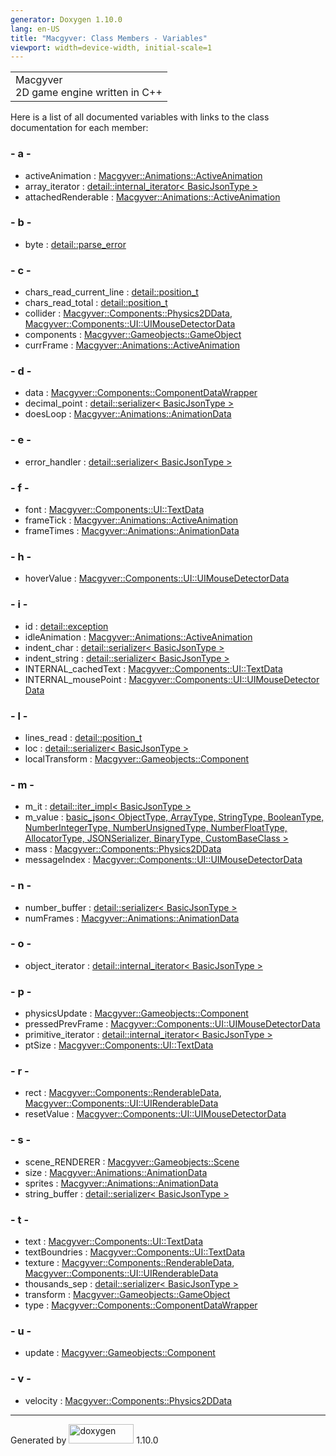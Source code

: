 ```yaml
---
generator: Doxygen 1.10.0
lang: en-US
title: "Macgyver: Class Members - Variables"
viewport: width=device-width, initial-scale=1
---
```


<div id="top">

<div id="titlearea">

<table data-cellspacing="0" data-cellpadding="0">
<colgroup>
<col style="width: 100%" />
</colgroup>
<tbody>
<tr id="projectrow" class="odd">
<td id="projectalign"><div id="projectname">
Macgyver
</div>
<div id="projectbrief">
2D game engine written in C++
</div></td>
</tr>
</tbody>
</table>

</div>

<div id="main-nav">

</div>

</div>

<div class="contents">

<div class="textblock">

Here is a list of all documented variables with links to the class
documentation for each member:

</div>

### <span id="index_a"></span>- a -

- activeAnimation : <a
  href="struct_macgyver_1_1_animations_1_1_active_animation.html#a763ee7bba42a0dd413ee9b08b7197931"
  class="el">Macgyver::Animations::ActiveAnimation</a>
- array_iterator : <a
  href="structdetail_1_1internal__iterator.html#a2ad2dc9ea8bba2b50811e34f905350bd"
  class="el">detail::internal_iterator&lt; BasicJsonType &gt;</a>
- attachedRenderable : <a
  href="struct_macgyver_1_1_animations_1_1_active_animation.html#a828150153ed9bcfcf8e5ef9de4d4ee01"
  class="el">Macgyver::Animations::ActiveAnimation</a>

### <span id="index_b"></span>- b -

- byte : <a
  href="classdetail_1_1parse__error.html#a5bce7d135aa3a38d1d3f4ed7bf8615e1"
  class="el">detail::parse_error</a>

### <span id="index_c"></span>- c -

- chars_read_current_line : <a
  href="structdetail_1_1position__t.html#a6548d584bd03d1d47bfcd7cf8b1fb0c6"
  class="el">detail::position_t</a>
- chars_read_total : <a
  href="structdetail_1_1position__t.html#ac4d220d61ce61eeffbea40985727a3b0"
  class="el">detail::position_t</a>
- collider : <a
  href="struct_macgyver_1_1_components_1_1_physics2_d_data.html#ae6e4918f30db963822a3c5ab42ea0098"
  class="el">Macgyver::Components::Physics2DData</a>, <a
  href="struct_macgyver_1_1_components_1_1_u_i_1_1_u_i_mouse_detector_data.html#a9481c3eac3a136dd9ba539c33d4e6d7a"
  class="el">Macgyver::Components::UI::UIMouseDetectorData</a>
- components : <a
  href="class_macgyver_1_1_gameobjects_1_1_game_object.html#a526e591b65196a1af90d294db7306c39"
  class="el">Macgyver::Gameobjects::GameObject</a>
- currFrame : <a
  href="struct_macgyver_1_1_animations_1_1_active_animation.html#ae0842eecd0834fa3fa698fab31990fcc"
  class="el">Macgyver::Animations::ActiveAnimation</a>

### <span id="index_d"></span>- d -

- data : <a
  href="struct_macgyver_1_1_components_1_1_component_data_wrapper.html#a3da08c4e9c2b35a3b8e07938ea35a024"
  class="el">Macgyver::Components::ComponentDataWrapper</a>
- decimal_point : <a
  href="classdetail_1_1serializer.html#a5f01fcbf64cb1e5f36d8853ebcd96412"
  class="el">detail::serializer&lt; BasicJsonType &gt;</a>
- doesLoop : <a
  href="struct_macgyver_1_1_animations_1_1_animation_data.html#a44f4dbe2a9769421dcf33b08828c24b5"
  class="el">Macgyver::Animations::AnimationData</a>

### <span id="index_e"></span>- e -

- error_handler : <a
  href="classdetail_1_1serializer.html#a79d25c7416dd71a0db8b10988ec360f7"
  class="el">detail::serializer&lt; BasicJsonType &gt;</a>

### <span id="index_f"></span>- f -

- font : <a
  href="struct_macgyver_1_1_components_1_1_u_i_1_1_text_data.html#a7ec87ed9e7219d2648db89305f29542c"
  class="el">Macgyver::Components::UI::TextData</a>
- frameTick : <a
  href="struct_macgyver_1_1_animations_1_1_active_animation.html#a8bd50bf4a52aecbc3a8555281216fa25"
  class="el">Macgyver::Animations::ActiveAnimation</a>
- frameTimes : <a
  href="struct_macgyver_1_1_animations_1_1_animation_data.html#a4b70fa000e2c59c4ca297e3d17ed326c"
  class="el">Macgyver::Animations::AnimationData</a>

### <span id="index_h"></span>- h -

- hoverValue : <a
  href="struct_macgyver_1_1_components_1_1_u_i_1_1_u_i_mouse_detector_data.html#a1c5b9a178c29f0816de11c3791335af4"
  class="el">Macgyver::Components::UI::UIMouseDetectorData</a>

### <span id="index_i"></span>- i -

- id : <a
  href="classdetail_1_1exception.html#a63b819fbb2ef34df9dad1e309207fa24"
  class="el">detail::exception</a>
- idleAnimation : <a
  href="struct_macgyver_1_1_animations_1_1_active_animation.html#a0d1b21f53e77311864908ad6a7667a79"
  class="el">Macgyver::Animations::ActiveAnimation</a>
- indent_char : <a
  href="classdetail_1_1serializer.html#acf6f783e3299d8b18ce4b5d9746f39f6"
  class="el">detail::serializer&lt; BasicJsonType &gt;</a>
- indent_string : <a
  href="classdetail_1_1serializer.html#a7f6f1d36859514ab42984deb28d2521e"
  class="el">detail::serializer&lt; BasicJsonType &gt;</a>
- INTERNAL_cachedText : <a
  href="struct_macgyver_1_1_components_1_1_u_i_1_1_text_data.html#a1762f7a47312594561cbd2818a259bc8"
  class="el">Macgyver::Components::UI::TextData</a>
- INTERNAL_mousePoint : <a
  href="struct_macgyver_1_1_components_1_1_u_i_1_1_u_i_mouse_detector_data.html#af74265e1378b3407046e92f150f938ff"
  class="el">Macgyver::Components::UI::UIMouseDetectorData</a>

### <span id="index_l"></span>- l -

- lines_read : <a
  href="structdetail_1_1position__t.html#a9ec1ac6600d1364f4d1c9f67de6a670b"
  class="el">detail::position_t</a>
- loc : <a
  href="classdetail_1_1serializer.html#a80ca90565eec446d377ab65a023297ab"
  class="el">detail::serializer&lt; BasicJsonType &gt;</a>
- localTransform : <a
  href="class_macgyver_1_1_gameobjects_1_1_component.html#a8c731b26091d06f104caceec257a8127"
  class="el">Macgyver::Gameobjects::Component</a>

### <span id="index_m"></span>- m -

- m_it : <a
  href="classdetail_1_1iter__impl.html#a79b7b8c6b778d9f7e76b086b45d9ea2e"
  class="el">detail::iter_impl&lt; BasicJsonType &gt;</a>
- m_value : <a href="classbasic__json.html#acd0f167153f047a246b51858d7c921b8"
  class="el">basic_json&lt; ObjectType, ArrayType, StringType,
  BooleanType, NumberIntegerType, NumberUnsignedType, NumberFloatType,
  AllocatorType, JSONSerializer, BinaryType, CustomBaseClass &gt;</a>
- mass : <a
  href="struct_macgyver_1_1_components_1_1_physics2_d_data.html#a06443ea989e7206bce1248bb2ccfd909"
  class="el">Macgyver::Components::Physics2DData</a>
- messageIndex : <a
  href="struct_macgyver_1_1_components_1_1_u_i_1_1_u_i_mouse_detector_data.html#a6c5d3215693cf39eb1a60d92fc983e0d"
  class="el">Macgyver::Components::UI::UIMouseDetectorData</a>

### <span id="index_n"></span>- n -

- number_buffer : <a
  href="classdetail_1_1serializer.html#ace18a55b8304310fee309d31e54a3e27"
  class="el">detail::serializer&lt; BasicJsonType &gt;</a>
- numFrames : <a
  href="struct_macgyver_1_1_animations_1_1_animation_data.html#a5f6fd587810b2db1bc055430359a1fb6"
  class="el">Macgyver::Animations::AnimationData</a>

### <span id="index_o"></span>- o -

- object_iterator : <a
  href="structdetail_1_1internal__iterator.html#acf787101c4778e750cfdb0f44066a6ef"
  class="el">detail::internal_iterator&lt; BasicJsonType &gt;</a>

### <span id="index_p"></span>- p -

- physicsUpdate : <a
  href="class_macgyver_1_1_gameobjects_1_1_component.html#a667da47a162a7c56e2f62458448e9f8e"
  class="el">Macgyver::Gameobjects::Component</a>
- pressedPrevFrame : <a
  href="struct_macgyver_1_1_components_1_1_u_i_1_1_u_i_mouse_detector_data.html#aea33e44b781e0d54297debb933c1fbeb"
  class="el">Macgyver::Components::UI::UIMouseDetectorData</a>
- primitive_iterator : <a
  href="structdetail_1_1internal__iterator.html#a8bb8034d2d35fb129e0dd742ce024e44"
  class="el">detail::internal_iterator&lt; BasicJsonType &gt;</a>
- ptSize : <a
  href="struct_macgyver_1_1_components_1_1_u_i_1_1_text_data.html#a53f25e47d34ec0e2598cb52c023a7a95"
  class="el">Macgyver::Components::UI::TextData</a>

### <span id="index_r"></span>- r -

- rect : <a
  href="struct_macgyver_1_1_components_1_1_renderable_data.html#ac7a0d6e566536c113c4e268da8e53e0e"
  class="el">Macgyver::Components::RenderableData</a>, <a
  href="struct_macgyver_1_1_components_1_1_u_i_1_1_u_i_renderable_data.html#a4931a399a61b56c01c6673fdaee68c83"
  class="el">Macgyver::Components::UI::UIRenderableData</a>
- resetValue : <a
  href="struct_macgyver_1_1_components_1_1_u_i_1_1_u_i_mouse_detector_data.html#ad3d77c6c0ea7eda3e6b2e18103b68d12"
  class="el">Macgyver::Components::UI::UIMouseDetectorData</a>

### <span id="index_s"></span>- s -

- scene_RENDERER : <a
  href="class_macgyver_1_1_gameobjects_1_1_scene.html#a3fadb341532b9c8d259b05fa3d3f6c95"
  class="el">Macgyver::Gameobjects::Scene</a>
- size : <a
  href="struct_macgyver_1_1_animations_1_1_animation_data.html#a6119069396d7bcd0c727e71a0de48e55"
  class="el">Macgyver::Animations::AnimationData</a>
- sprites : <a
  href="struct_macgyver_1_1_animations_1_1_animation_data.html#a4a0bde5d5a63d192626b23bc418036b3"
  class="el">Macgyver::Animations::AnimationData</a>
- string_buffer : <a
  href="classdetail_1_1serializer.html#a27a61728ed0fbc65de009286531a6e70"
  class="el">detail::serializer&lt; BasicJsonType &gt;</a>

### <span id="index_t"></span>- t -

- text : <a
  href="struct_macgyver_1_1_components_1_1_u_i_1_1_text_data.html#aeed5e9eaeab783aedf28b5ffd204a689"
  class="el">Macgyver::Components::UI::TextData</a>
- textBoundries : <a
  href="struct_macgyver_1_1_components_1_1_u_i_1_1_text_data.html#afa8e9a0b8fc0ba2e20086e8bee510254"
  class="el">Macgyver::Components::UI::TextData</a>
- texture : <a
  href="struct_macgyver_1_1_components_1_1_renderable_data.html#a335788ed220e36c624dc0a4561f2192e"
  class="el">Macgyver::Components::RenderableData</a>, <a
  href="struct_macgyver_1_1_components_1_1_u_i_1_1_u_i_renderable_data.html#a64148e4cf2ef7c50c46002a1b9497a79"
  class="el">Macgyver::Components::UI::UIRenderableData</a>
- thousands_sep : <a
  href="classdetail_1_1serializer.html#a5b75b99511362e4e5d011c8a961e96bb"
  class="el">detail::serializer&lt; BasicJsonType &gt;</a>
- transform : <a
  href="class_macgyver_1_1_gameobjects_1_1_game_object.html#adad86c5feb1cd727e4919727348b659c"
  class="el">Macgyver::Gameobjects::GameObject</a>
- type : <a
  href="struct_macgyver_1_1_components_1_1_component_data_wrapper.html#a7c194cfc372ea14e845e1df08f31312d"
  class="el">Macgyver::Components::ComponentDataWrapper</a>

### <span id="index_u"></span>- u -

- update : <a
  href="class_macgyver_1_1_gameobjects_1_1_component.html#ab3329d1c3da95d5c0578f8ad08fd1570"
  class="el">Macgyver::Gameobjects::Component</a>

### <span id="index_v"></span>- v -

- velocity : <a
  href="struct_macgyver_1_1_components_1_1_physics2_d_data.html#a49b740b9e64f003a32e0e5049cb2dc3c"
  class="el">Macgyver::Components::Physics2DData</a>

</div>

------------------------------------------------------------------------

<span class="small">Generated
by [<img src="doxygen.svg" class="footer" width="104" height="31"
alt="doxygen" />](https://www.doxygen.org/index.html) 1.10.0</span>
